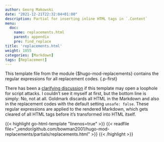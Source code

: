 ```yaml
---
author: Georg Makowski
date: "2021-12-21T22:32:04+01:00"
description: Partial for inserting inline HTML tags in `.Content`
menu:
  doc:
    name: replacements.html
    parent: appendix
    pre: find_replace
title: 'replacements.html'
weight: 1055
categories: [Markdown]
tags: [Replacement]
---
```


This template file from the module {$hugo-mod-replacements} contains the regular expressions for all replacement codes.
{.p-first} <!--more-->

There has been a [clarifying discussion][forum-topic] if this template may open a loophole for script attacks. I couldn’t see it myself at first, but the bottom line is simply: No, not at all. Goldmark discards all HTML in the Markdown and also in the replacement codes with the default setting `unsafe: false`. These regular expressions are applied to the rendered Markdown, which gets cleared of all HTML tags before it’s transformed into HTML itself.

{{< highlight go-html-template "linenos=true" >}}
{{< readfile file="_vendor/github.com/bowman2001/hugo-mod-replacements/partials/replacements.html" >}}
{{< /highlight >}}

[forum-topic]: https://discourse.gohugo.io/t/get-missing-inline-html-tags-in-markdown-without-enabling-html/40234 